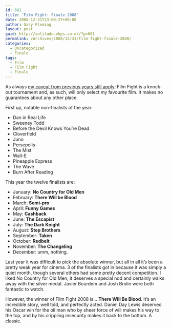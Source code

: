```yaml
---
id: 681
title: 'Film Fight: Finale 2008'
date: 2008-12-31T23:00:27+00:00
author: Gary Fleming
layout: post
guid: http://solitude.vkps.co.uk/?p=681
permalink: /Archives/2008/12/31/film-fight-finale-2008/
categories:
  - Uncategorized
  - Finale
tags:
  - Film
  - Film Fight
  - Finale
---
```

As always [my caveat from previous years still apply](/Archives/2007/12/31/film-fight-finale-2007/): Film Fight is a knock-out tournament and, as such, will only select my favourite film. It makes no guarantees about any other place.

First up, notable non-finalists of the year:

  * Dan in Real Life
  * Sweeney Todd
  * Before the Devil Knows You&#8217;re Dead
  * Cloverfield
  * Juno
  * Persepolis
  * The Mist
  * Wall-E
  * Pineapple Express
  * The Wave
  * Burn After Reading

This year the twelve finalists are:

  * January: **No Country for Old Men**
  * February: **There Will be Blood**
  * March: **Semi-pro**
  * April: **Funny Games**
  * May: **Cashback**
  * June: **The Escapist**
  * July: **The Dark Knight**
  * August: **Step Brothers**
  * September: **Taken**
  * October: **Redbelt**
  * November: **The Changeling**
  * December: umm, nothing.

Last year it was difficult to pick the absolute winner, but all in all it&#8217;s been a pretty weak year for cinema. 3 of the finalists got in because it was simply a quiet month, though several others had some pretty decent competition. I liked No Country for Old Men; it deserves a special nod and certainly walks away with the silver medal. Javier Bourdem and Josh Brolin were both fantastic to watch.

However, the winner of Film Fight 2008 is&#8230; **There Will Be Blood**. It&#8217;s an incredible story, well told, and perfectly acted. Daniel Day Lewis deserved his Oscar win for the oil man who by sheer force of will makes his way to the top, and by his crippling insecurity makes it back to the bottom. A classic.
